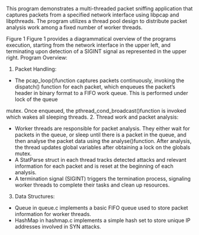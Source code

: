 This program demonstrates a multi-threaded packet sniffing application that captures packets from a specified network interface using libpcap and libpthreads. The program utilizes a thread pool design to distribute packet analysis work among a fixed number of worker threads.
  
Figure 1
Figure 1 provides a diagrammatical overview of the programs execution, starting from the network interface in the upper left, and terminating upon detection of a SIGINT signal as represented in the upper right.
Program Overview:
1. Packet Handling:
* The pcap_loop()function captures packets continuously, invoking the
dispatch() function for each packet, which enqueues the packet’s header in binary format to a FIFO work queue. This is performed under lock of the queue
 
mutex. Once enqueued, the pthread_cond_broadcast()function is invoked
which wakes all sleeping threads. 2. Thread work and packet analysis:
* Worker threads are responsible for packet analysis. They either wait for packets in the queue, or sleep until there is a packet in the queue, and then analyse the packet data using the analyse()function. After analysis, the thread updates global variables after obtaining a lock on the globals mutex.
* A StatParse struct in each thread tracks detected attacks and relevant information for each packet and is reset at the beginning of each analysis.
* A termination signal (SIGINT) triggers the termination process, signaling worker threads to complete their tasks and clean up resources.
3. Data Structures:
* Queue in queue.c implements a basic FIFO queue used to store packet
information for worker threads.
* HashMap in hashmap.c implements a simple hash set to store unique IP
addresses involved in SYN attacks.
